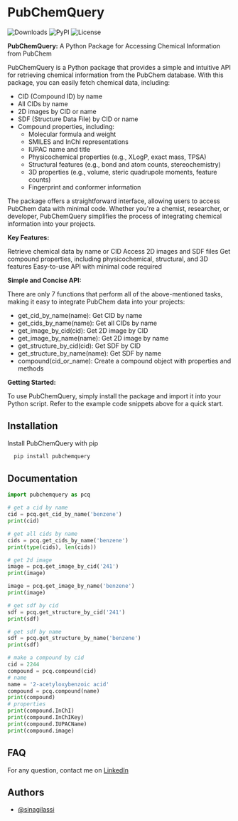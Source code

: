 # PubChemQuery

![Downloads](https://img.shields.io/pypi/dm/PubChemQuery) ![PyPI](https://img.shields.io/pypi/v/PubChemQuery) ![License](https://img.shields.io/pypi/l/PubChemQuery)

**PubChemQuery:** A Python Package for Accessing Chemical Information from PubChem

PubChemQuery is a Python package that provides a simple and intuitive API for retrieving chemical information from the PubChem database. With this package, you can easily fetch chemical data, including:

* CID (Compound ID) by name
* All CIDs by name
* 2D images by CID or name
* SDF (Structure Data File) by CID or name
* Compound properties, including:
    - Molecular formula and weight
    - SMILES and InChI representations
    - IUPAC name and title
    - Physicochemical properties (e.g., XLogP, exact mass, TPSA)
    - Structural features (e.g., bond and atom counts, stereochemistry)
    - 3D properties (e.g., volume, steric quadrupole moments, feature counts)
    - Fingerprint and conformer information

The package offers a straightforward interface, allowing users to access PubChem data with minimal code. Whether you're a chemist, researcher, or developer, PubChemQuery simplifies the process of integrating chemical information into your projects.

**Key Features:**

Retrieve chemical data by name or CID
Access 2D images and SDF files
Get compound properties, including physicochemical, structural, and 3D features
Easy-to-use API with minimal code required

**Simple and Concise API:**

There are only 7 functions that perform all of the above-mentioned tasks, making it easy to integrate PubChem data into your projects:

* get_cid_by_name(name): Get CID by name
* get_cids_by_name(name): Get all CIDs by name
* get_image_by_cid(cid): Get 2D image by CID
* get_image_by_name(name): Get 2D image by name
* get_structure_by_cid(cid): Get SDF by CID
* get_structure_by_name(name): Get SDF by name
* compound(cid_or_name): Create a compound object with properties and methods

**Getting Started:**

To use PubChemQuery, simply install the package and import it into your Python script. Refer to the example code snippets above for a quick start.

## Installation

Install PubChemQuery with pip

```python
  pip install pubchemquery
```

## Documentation

```python
import pubchemquery as pcq

# get a cid by name
cid = pcq.get_cid_by_name('benzene')
print(cid)

# get all cids by name
cids = pcq.get_cids_by_name('benzene')
print(type(cids), len(cids))

# get 2d image
image = pcq.get_image_by_cid('241')
print(image)

image = pcq.get_image_by_name('benzene')
print(image)

# get sdf by cid
sdf = pcq.get_structure_by_cid('241')
print(sdf)

# get sdf by name
sdf = pcq.get_structure_by_name('benzene')
print(sdf)

# make a compound by cid
cid = 2244
compound = pcq.compound(cid)
# name
name = '2-acetyloxybenzoic acid'
compound = pcq.compound(name)
print(compound)
# properties
print(compound.InChI)
print(compound.InChIKey)
print(compound.IUPACName)
print(compound.image)
```

## FAQ

For any question, contact me on [LinkedIn](https://www.linkedin.com/in/sina-gilassi/) 


## Authors

- [@sinagilassi](https://www.github.com/sinagilassi)
